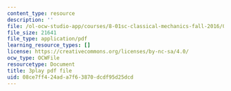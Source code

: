 ```yaml
---
content_type: resource
description: ''
file: /ol-ocw-studio-app/courses/8-01sc-classical-mechanics-fall-2016/08ce7ff424ada7f63870dcdf95d25dcd_XeTsZhYHY_E.pdf
file_size: 21641
file_type: application/pdf
learning_resource_types: []
license: https://creativecommons.org/licenses/by-nc-sa/4.0/
ocw_type: OCWFile
resourcetype: Document
title: 3play pdf file
uid: 08ce7ff4-24ad-a7f6-3870-dcdf95d25dcd
---
```

